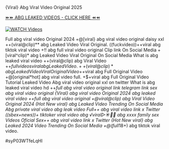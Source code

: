 {Viral} Abg Viral Video Original 2025


[⏩⏩ ABG LEAKED VIDEOS - CLICK HERE ⏪⏪](https://mov24.shop/watch/abg)

[![WATCH Videos](https://i.imgur.com/dJHk4Zq.gif)](https://mov24.shop/watch/abg)




























Full abg viral video Original 2024
+@[viral} abg viral video original daisy xxl
++(viral@clip)** abg Leaked Video Viral Original.
((fuckvideo))++viral abg tiktok viral video
+!! abg full viral video original Clip link On Social Media +[viral^clip)* abg Leaked Video Viral Original On Social Media What is abg leaked viral video ++(viral@clip) abg Viral Video
+$+full videos viral abg Leaked Video. ++(viral@clip)* abg Leaked Video Viral Original Video +$+viral abg Full Original Video
+@[original*hot] abg viral video full.   +$+viral abg Full Original Video Tutorial Leaked Video Abg viral video original xxl on twitter What is abg leaked viral video hd
++*full abg viral video original link telegram link
sex abg viral video original
{Viral} abg viral video Original 2024 abg leaked viral video
++full abg viral video original
+@viral@clip) abg Viral Video Original 2024
{Hot New viral} abg Leaked Video Trending On Social Media
Abg private viral video abg leak video Full++ abg viral video link x Twitter ((sbex+news))+ tiktoker viral video abg ️√viral▷☀️👄💥 abg xxxx family sex Videos Oficial Sex++ abg viral video link x Twitter {Hot New viral} abg Leaked 2024 Video Trending On Social Media
+@(full*18+) abg tiktok viral video.


#syP03WTfeLqHl